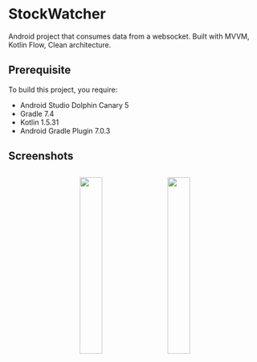 # StockWatcher
Android project that consumes data from a websocket. Built with MVVM, Kotlin Flow, Clean architecture. 

## Prerequisite
To build this project, you require:
- Android Studio Dolphin Canary 5
- Gradle 7.4
- Kotlin 1.5.31
- Android Gradle Plugin 7.0.3

<h2 align="left">Screenshots</h2>
<h4 align="center">  
<img src="https://user-images.githubusercontent.com/17779130/157443576-a8c0f46e-6643-4266-9bc7-ea9d956ce43f.png" width="30%" vspace="10" hspace="10">
<img src="https://user-images.githubusercontent.com/17779130/157443568-0fb31087-ee01-4e30-b290-57b80e95b595.png" width="30%" vspace="10" hspace="10">
